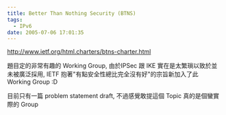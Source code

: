```yaml
---
title: Better Than Nothing Security (BTNS)
tags:
  - IPv6
date: 2005-07-06 17:01:35
---
```


http://www.ietf.org/html.charters/btns-charter.html

題目定的非常有趣的 Working Group, 由於IPSec 跟 IKE 實在是太繁瑣以致於並未被廣泛採用,
IETF 抱著"有點安全性總比完全沒有好"的宗旨新加入了此 Working Group :D

目前只有一篇 problem statement draft, 不過感覺敢提這個 Topic 真的是個蠻實際的 Group